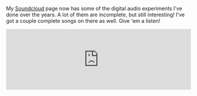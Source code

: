 My [Soundcloud](https://soundcloud.com/brandonduffany) page now has some of the digital audio experiments
I've done over the years. A lot of them are incomplete, but still interesting! I've got a couple complete songs
on there as well. Give 'em a listen!

<iframe width="100%" height="166" scrolling="no" frameborder="no" src="https://w.soundcloud.com/player/?url=https%3A//api.soundcloud.com/tracks/169990054&amp;color=00aabb&amp;auto_play=false&amp;hide_related=false&amp;show_comments=true&amp;show_user=true&amp;show_reposts=false"></iframe>